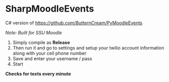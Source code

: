 # SharpMoodleEvents
C# version of https://github.com/ButternCream/PyMoodleEvents

*Note: Built for SSU Moodle*

1) Simply compile as **Release**
2) Then run it and go to settings and setup your twilio account information along with your cell phone number
3) Save and enter your username / pass
4) Start

**Checks for texts every minute**
